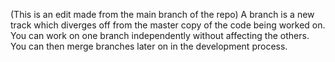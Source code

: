 (This is an edit made from the main branch of the repo)
A branch is a new track which diverges off from the master copy
of the code being worked on. You can work on one branch independently
without affecting the others. You can then merge branches later on in
the development process.

